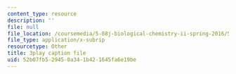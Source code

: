 ```yaml
---
content_type: resource
description: ''
file: null
file_location: /coursemedia/5-08j-biological-chemistry-ii-spring-2016/52b07fb529450a341b421645fa6e19be_q9nCI-8gYVE.srt
file_type: application/x-subrip
resourcetype: Other
title: 3play caption file
uid: 52b07fb5-2945-0a34-1b42-1645fa6e19be
---
```

